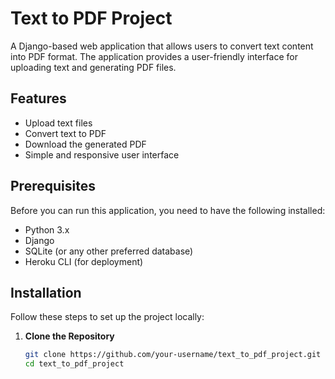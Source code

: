# Text to PDF Project

A Django-based web application that allows users to convert text content into PDF format. The application provides a user-friendly interface for uploading text and generating PDF files.

## Features

- Upload text files
- Convert text to PDF
- Download the generated PDF
- Simple and responsive user interface

## Prerequisites

Before you can run this application, you need to have the following installed:

- Python 3.x
- Django
- SQLite (or any other preferred database)
- Heroku CLI (for deployment)

## Installation

Follow these steps to set up the project locally:

1. **Clone the Repository**

   ```bash
   git clone https://github.com/your-username/text_to_pdf_project.git
   cd text_to_pdf_project
